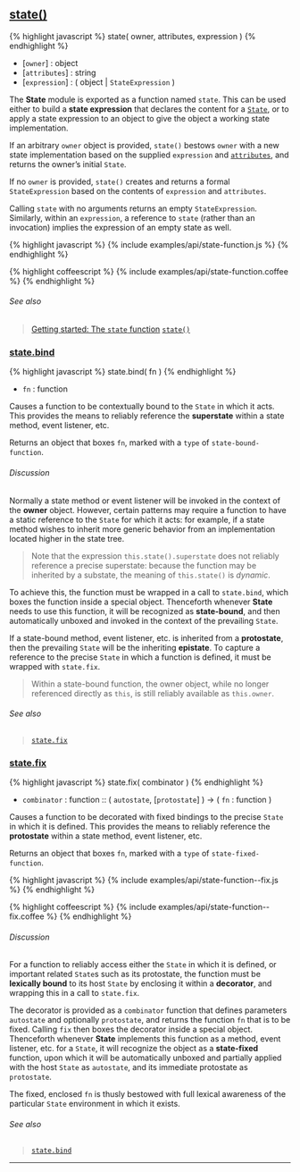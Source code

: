 ## [state()](#state-function)

{% highlight javascript %}
state( owner, attributes, expression )
{% endhighlight %}

* [`owner`] : object
* [`attributes`] : string
* [`expression`] : ( object | `StateExpression` )

The **State** module is exported as a function named `state`. This can be used either to build a **state expression** that declares the content for a [`State`](#state), or to apply a state expression to an object to give the object a working state implementation.

If an arbitrary `owner` object is provided, `state()` bestows `owner` with a new state implementation based on the supplied `expression` and [`attributes`](#state--attributes), and returns the owner’s initial `State`.

If no `owner` is provided, `state()` creates and returns a formal `StateExpression` based on the contents of `expression` and `attributes`.

Calling `state` with no arguments returns an empty `StateExpression`. Similarly, within an `expression`, a reference to `state` (rather than an invocation) implies the expression of an empty state as well.

{% highlight javascript %}
{% include examples/api/state-function.js %}
{% endhighlight %}

{% highlight coffeescript %}
{% include examples/api/state-function.coffee %}
{% endhighlight %}

###### See also

> [Getting started: The `state` function](/docs/#getting-started--the-state-function)
> [`state()`](/source/#state-function)


### [state.bind](#state-function--bind)

{% highlight javascript %}
state.bind( fn )
{% endhighlight %}

* `fn` : function

Causes a function to be contextually bound to the `State` in which it acts. This provides the means to reliably reference the **superstate** within a state method, event listener, etc.

Returns an object that boxes `fn`, marked with a `type` of `state-bound-function`.

###### Discussion

Normally a state method or event listener will be invoked in the context of the **owner** object. However, certain patterns may require a function to have a static reference to the `State` for which it acts: for example, if a state method wishes to inherit more generic behavior from an implementation located higher in the state tree.

> Note that the expression `this.state().superstate` does not reliably reference a precise superstate: because the function may be inherited by a substate, the meaning of `this.state()` is *dynamic*.

To achieve this, the function must be wrapped in a call to `state.bind`, which boxes the function inside a special object. Thenceforth whenever **State** needs to use this function, it will be recognized as **state-bound**, and then automatically unboxed and invoked in the context of the prevailing `State`.

If a state-bound method, event listener, etc. is inherited from a **protostate**, then the prevailing `State` will be the inheriting **epistate**. To capture a reference to the precise `State` in which a function is defined, it must be wrapped with `state.fix`.

> Within a state-bound function, the owner object, while no longer referenced directly as `this`, is still reliably available as `this.owner`.

###### See also

> [`state.fix`](#state-function--fix)


### [state.fix](#state-function--fix)

{% highlight javascript %}
state.fix( combinator )
{% endhighlight %}

* `combinator` : function :: ( `autostate`, [`protostate`] ) → ( `fn` : function )

Causes a function to be decorated with fixed bindings to the precise `State` in which it is defined. This provides the means to reliably reference the **protostate** within a state method, event listener, etc.

Returns an object that boxes `fn`, marked with a `type` of `state-fixed-function`.

{% highlight javascript %}
{% include examples/api/state-function--fix.js %}
{% endhighlight %}

{% highlight coffeescript %}
{% include examples/api/state-function--fix.coffee %}
{% endhighlight %}

###### Discussion

For a function to reliably access either the `State` in which it is defined, or important related `State`s such as its protostate, the function must be **lexically bound** to its host `State` by enclosing it within a **decorator**, and wrapping this in a call to `state.fix`.

The decorator is provided as a `combinator` function that defines parameters `autostate` and optionally `protostate`, and returns the function `fn` that is to be fixed. Calling `fix` then boxes the decorator inside a special object. Thenceforth whenever **State** implements this function as a method, event listener, etc. for a `State`, it will recognize the object as a **state-fixed** function, upon which it will be automatically unboxed and partially applied with the host `State` as `autostate`, and its immediate protostate as `protostate`.

The fixed, enclosed `fn` is thusly bestowed with full lexical awareness of the particular `State` environment in which it exists.

###### See also

> [`state.bind`](#state-function--bind)



* * *
